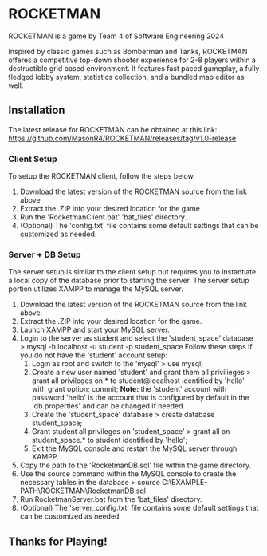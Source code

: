 # ROCKETMAN
 ROCKETMAN is a game by Team 4 of Software Engineering 2024

 Inspired by classic games such as Bomberman and Tanks, ROCKETMAN offeres a competitive top-down shooter experience for 2-8 players within a destructible grid based environment. It features fast paced gameplay, a fully fledged lobby system, statistics collection, and a bundled map editor as well.

 ## Installation

 The latest release for ROCKETMAN can be obtained at this link: https://github.com/MasonR4/ROCKETMAN/releases/tag/v1.0-release

### Client Setup
To setup the ROCKETMAN client, follow the steps below.

1. Download the latest version of the ROCKETMAN source from the link above
2. Extract the .ZIP into your desired location for the game
3. Run the 'RocketmanClient.bat' 'bat_files' directory.
4. (Optional) The 'config.txt' file contains some default settings that can be customized as needed.

### Server + DB Setup
The server setup is similar to the client setup but requires you to instantiate a local copy of the database prior to starting the server. The server setup portion utilizes XAMPP to manage the MySQL server.

1. Download the latest version of the ROCKETMAN source from the link above.
2. Extract the .ZIP into your desired location for the game.
3. Launch XAMPP and start your MySQL server.
4. Login to the server as student and select the 'student_space' database > mysql -h localhost -u student -p student_space
   Follow these steps if you do not have the 'student' account setup:
   1. Login as root and switch to the 'mysql' > use mysql;
   2. Create a new user named 'student' and grant them all privilieges > grant all privileges on * to student@localhost identified by 'hello' with grant option;
   commit;
   **Note:** the 'student' account with password 'hello' is the account that is configured by default in the 'db.properties' and can be changed if needed.
   3. Create the 'student_space' database > create database student_space;
   4. Grant student all privileges on 'student_space' > grant all on student_space.* to student identified by 'hello';
   5. Exit the MySQL console and restart the MySQL server through XAMPP.
5. Copy the path to the 'RocketmanDB.sql' file within the game directory.
6. Use the source command within the MySQL console to create the necessary tables in the database > source C:\EXAMPLE-PATH\ROCKETMAN\RocketmanDB.sql
7. Run RocketmanServer.bat from the 'bat_files' directory.
8. (Optional) The 'server_config.txt' file contains some default settings that can be customized as needed.

## Thanks for Playing!

  
